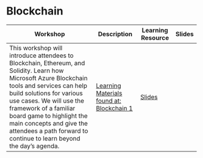 # Blockchain

| Workshop | Description | Learning Resource | Slides |
| -------- | ----------- | ----------------- | ------ |
| This workshop will introduce attendees to Blockchain, Ethereum, and Solidity. Learn how Microsoft Azure Blockchain tools and services can help build solutions for various use cases. We will use the framework of a familiar board game to highlight the main concepts and give the attendees a path forward to continue to learn beyond the day’s agenda.| [Learning Materials found at: Blockchain 1](Blockchain_1/) | [Slides]() |